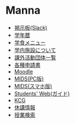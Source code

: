 # Manna

<!-- Google tag (gtag.js) -->
<script async src="https://www.googletagmanager.com/gtag/js?id=G-PKKNCFRTE2"></script>
<script>
  window.dataLayer = window.dataLayer || [];
  function gtag(){dataLayer.push(arguments);}
  gtag('js', new Date());

  gtag('config', 'G-PKKNCFRTE2');
</script>

- [掲示板(Slack)](./maekokuslack/)
- [学年暦](./calendar/)
- [学食メニュー](./gakushoku/)
- [学内施設について](./renraku/)
- [課外活動団体一覧](https://sites.google.com/view/manna-dantai)
- [各種申請書](./shinseisho/)
- [Moodle](https://moodle.kyoai.ac.jp/login/index.php)
- [MIDS(PC版)](https://mids3.cs.kyoai.ac.jp/up/faces/login/Com00501A.jsp)
- [MIDS(スマホ版)](https://mids3.cs.kyoai.ac.jp/up/up/co/smartphone/login.jsp)
- [Students' Web(ガイド)](https://www.kyoai.info/?page_id=2)
- [KCG](https://start.kyoai.ac.jp/start/auth/login)
- [休講情報](https://www.kyoai.info/?page_id=2098)
- [授業検索](./subject-search/)
